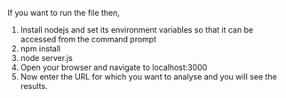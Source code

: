 If you want to run the file then,

1) Install nodejs and set its environment variables so that it can be accessed from the command prompt
2) npm install
3) node server.js
4) Open your browser and navigate to localhost:3000
5) Now enter the URL for which you want to analyse and you will see the results.